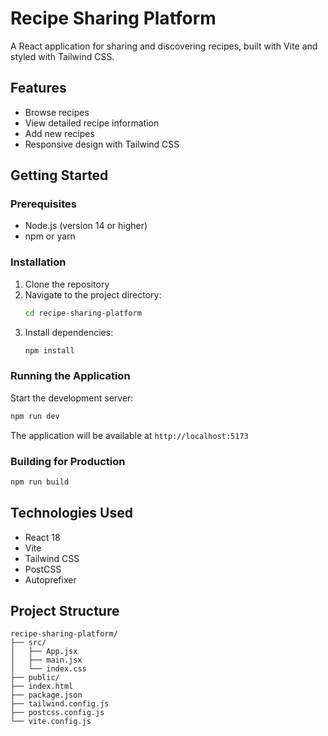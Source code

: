 # Recipe Sharing Platform

A React application for sharing and discovering recipes, built with Vite and styled with Tailwind CSS.

## Features

- Browse recipes
- View detailed recipe information
- Add new recipes
- Responsive design with Tailwind CSS

## Getting Started

### Prerequisites

- Node.js (version 14 or higher)
- npm or yarn

### Installation

1. Clone the repository
2. Navigate to the project directory:
   ```bash
   cd recipe-sharing-platform
   ```
3. Install dependencies:
   ```bash
   npm install
   ```

### Running the Application

Start the development server:
```bash
npm run dev
```

The application will be available at `http://localhost:5173`

### Building for Production

```bash
npm run build
```

## Technologies Used

- React 18
- Vite
- Tailwind CSS
- PostCSS
- Autoprefixer

## Project Structure

```
recipe-sharing-platform/
├── src/
│   ├── App.jsx
│   ├── main.jsx
│   └── index.css
├── public/
├── index.html
├── package.json
├── tailwind.config.js
├── postcss.config.js
└── vite.config.js
```